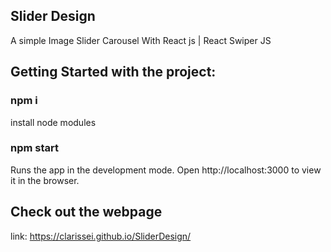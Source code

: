 ## Slider Design




A simple Image Slider Carousel With React js | React Swiper JS 







## Getting Started with the project:

### npm i
install node modules


### npm start
Runs the app in the development mode.
Open http://localhost:3000 to view it in the browser.


## Check out the webpage

link:  https://clarissei.github.io/SliderDesign/
